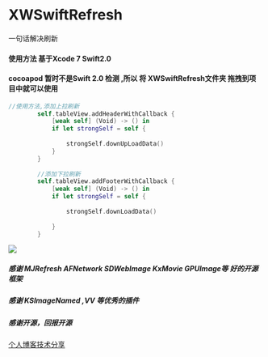 # XWSwiftRefresh
一句话解决刷新
#### 使用方法 基于Xcode 7 Swift2.0
#### cocoapod 暂时不是Swift 2.0 检测 ,所以 将 XWSwiftRefresh文件夹 拖拽到项目中就可以使用 
```Swift
//使用方法,添加上拉刷新
        self.tableView.addHeaderWithCallback {
            [weak self] (Void) -> () in
            if let strongSelf = self {
                
                strongSelf.downUpLoadData()
            }
        }
        
        //添加下拉刷新
        self.tableView.addFooterWithCallback {
            [weak self] (Void) -> () in
            if let strongSelf = self {
                
                strongSelf.downLoadData()
                
            }
        }

```
![](http://img.blog.csdn.net/20150913003153348)

##### 感谢 MJRefresh AFNetwork SDWebImage KxMovie GPUImage等 好的开源框架
##### 感谢 KSImageNamed ,VV 等优秀的插件
##### 感谢开源，回报开源
[个人博客技术分享](http://blog.csdn.net/boyXiong)